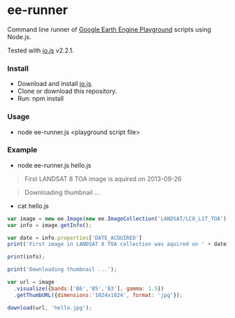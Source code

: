# ee-runner

Command line runner of [Google Earth Engine Playground](https://ee-api.appspot.com/) scripts using Node.js.

Tested with [io.js](https://iojs.org) v2.2.1.

### Install

* Download and install [io.js](https://iojs.org).
* Clone or download this repository.
* Run: npm install

### Usage
* node ee-runner.js \<playground script file\>

### Example

* node ee-runner.js hello.js

> First LANDSAT 8 TOA image is aquired on 2013-09-26

> Downloading thumbnail ...

* cat hello.js

```javascript
var image = new ee.Image(new ee.ImageCollection('LANDSAT/LC8_L1T_TOA').first());
var info = image.getInfo();

var date = info.properties['DATE_ACQUIRED']
print('First image in LANDSAT 8 TOA collection was aquired on ' + date);

print(info);

print('Downloading thumbnail ...');

var url = image
  .visualize({bands:['B6','B5','B3'], gamma: 1.5})
  .getThumbURL({dimensions:'1024x1024', format: 'jpg'});

download(url, 'hello.jpg');
```

